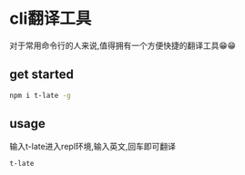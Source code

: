 # cli翻译工具

对于常用命令行的人来说,值得拥有一个方便快捷的翻译工具😁😁

## get started

```bash
npm i t-late -g
```

## usage

输入t-late进入repl环境,输入英文,回车即可翻译
```bash
t-late
```
